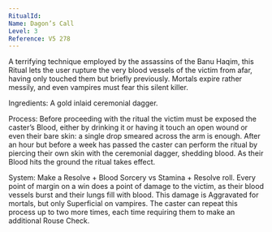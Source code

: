 ```yaml
---
RitualId: 
Name: Dagon’s Call
Level: 3
Reference: V5 278
---
```

A terrifying technique employed by the assassins of the Banu Haqim, this Ritual lets the user rupture the very blood vessels of the victim from afar, having only touched them but briefly previously. Mortals expire rather messily, and even vampires must fear this silent killer.     

Ingredients: A gold inlaid ceremonial dagger.     

Process: Before proceeding with the ritual the victim must be exposed the caster’s Blood, either by drinking it or having it touch an open wound or even their bare skin: a single drop smeared across the arm is enough. After an hour but before a week has passed the caster can perform the ritual by piercing their own skin with the ceremonial dagger, shedding blood. As their Blood hits the ground the ritual takes effect.     

System: Make a Resolve + Blood Sorcery vs Stamina + Resolve roll. Every point of margin on a win does a point of damage to the victim, as their blood vessels burst and their lungs fill with blood. This damage is Aggravated for mortals, but only Superficial on vampires. The caster can repeat this process up to two more times, each time requiring them to make an additional Rouse Check.